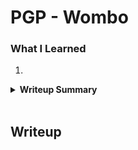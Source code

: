 # PGP - Wombo

### What I Learned

1.

<details>
  <summary><strong>Writeup Summary</strong></summary>

</details>
   <br>

## Writeup
